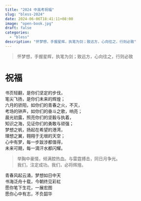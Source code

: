 ```yaml
---
title: "2024 中高考祝福"
slug: "bless-2024"
date: 2024-06-06T18:41:11+08:00
image: "open-book.jpg"
draft: false
categories:
  - "bless"
description: "怀梦想，手握星辉，执笔为剑；致远方，心向往之，行则必致"
---
```


> 怀梦想，手握星辉，执笔为剑；致远方，心向往之，行则必致

# 祝福

书页轻翻，是你们坚定的步伐，  
笔尖飞扬，是你们未来的辉煌；  
六月的骄阳，如你们的青春之火，不灭，  
考场的钟声，如你们的奋斗之歌，响亮；  
晨光初露，照亮你们的坚毅与执着，  
知识之海，见证你们的勇敢与顽强；  
梦想之帆，扬起在希望的港湾，  
理想之翼，翱翔于无垠的天空；  
心中有梦，每一步跋涉都值得，  
未来可期，每一滴汗水都闪耀。  

> 举胸中豪情，倾满腔热血。与雷霆搏击，同日月争光。  
>我们，注定成功。我们，必将辉煌。

青春风起云涌，梦想如日中天  
书海泛舟十载，今朝终见彩虹  
愿你笔下生花，一展宏图  
愿你心中有志，不负韶华  